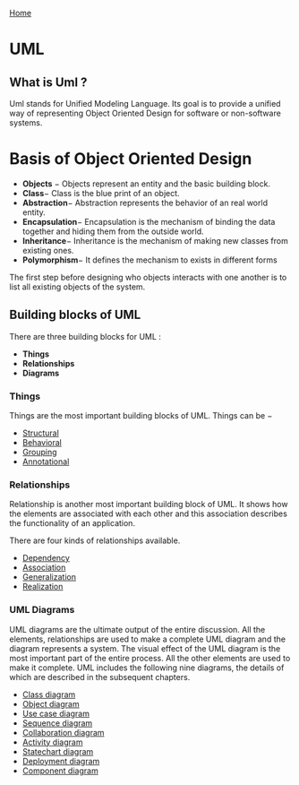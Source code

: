 [Home](../index.md)

# UML

## What is Uml ?

Uml stands for Unified Modeling Language. Its goal is to provide a unified
way of representing Object Oriented Design for software or non-software systems.

# Basis of Object Oriented Design

+ **Objects** − Objects represent an entity and the basic building block.
+ **Class**− Class is the blue print of an object.
+ **Abstraction**− Abstraction represents the behavior of an real world entity.
+ **Encapsulation**− Encapsulation is the mechanism of binding the data together and hiding them from the outside world.
+ **Inheritance**− Inheritance is the mechanism of making new classes from existing ones.
+ **Polymorphism**− It defines the mechanism to exists in different forms

The first step before designing who objects interacts with one another is to 
list all existing objects of the system.

## Building blocks of UML

There are three building blocks for UML :

+ **Things**
+ **Relationships**
+ **Diagrams**

### Things

Things are the most important building blocks of UML. Things can be −

+ [Structural](./structural_things)
+ [Behavioral](./behavioral_things)
+ [Grouping](./grouping_things)
+ [Annotational](./annotational_things)

### Relationships

Relationship is another most important building block of UML. It shows how the elements are associated with each other and this association describes the functionality of an application.

There are four kinds of relationships available.

+ [Dependency](./dependency_relationship)
+ [Association](./association_relationship)
+ [Generalization](./generalization_relationship)
+ [Realization](./realization_relationship)

### UML Diagrams

UML diagrams are the ultimate output of the entire discussion. All the elements, relationships are used to make a complete UML diagram and the diagram represents a system.
The visual effect of the UML diagram is the most important part of the entire process. All the other elements are used to make it complete.
UML includes the following nine diagrams, the details of which are described in the subsequent chapters.

+ [Class diagram](./diagrams/class)
+ [Object diagram ](./diagrams/object)
+ [Use case diagram ](./diagrams/use_case)
+ [Sequence diagram ](./diagrams/sequence)
+ [Collaboration diagram ](./diagrams/collaboration)
+ [Activity diagram ](./diagrams/activity)
+ [Statechart diagram ](./diagrams/statechart)
+ [Deployment diagram ](./diagrams/deployment)
+ [Component diagram ](./diagrams/component)
